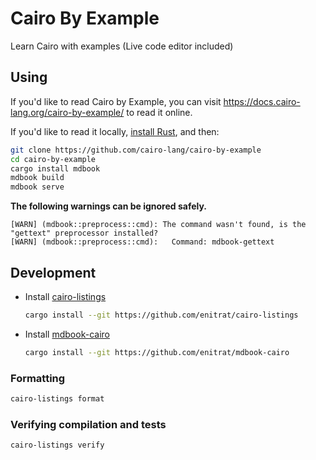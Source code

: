 # Cairo By Example

Learn Cairo with examples (Live code editor included)

## Using

If you'd like to read Cairo by Example, you can visit <https://docs.cairo-lang.org/cairo-by-example/>
to read it online.

If you'd like to read it locally, [install Rust], and then:

```bash
git clone https://github.com/cairo-lang/cairo-by-example
cd cairo-by-example
cargo install mdbook
mdbook build
mdbook serve
```

[install Rust]: https://www.rust-lang.org/tools/install

**The following warnings can be ignored safely.**

```text
[WARN] (mdbook::preprocess::cmd): The command wasn't found, is the "gettext" preprocessor installed?
[WARN] (mdbook::preprocess::cmd):   Command: mdbook-gettext
```

## Development

- Install [cairo-listings](https://github.com/enitrat/cairo-listings)

  ```bash
  cargo install --git https://github.com/enitrat/cairo-listings
  ```

- Install [mdbook-cairo](https://github.com/enitrat/mdbook-cairo)
  ```bash
  cargo install --git https://github.com/enitrat/mdbook-cairo
  ```

### Formatting

```bash
cairo-listings format
```

### Verifying compilation and tests

```bash
cairo-listings verify
```
